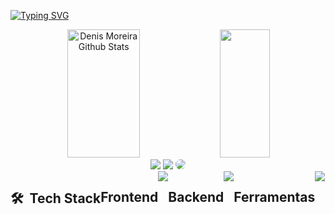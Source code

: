 [![Typing SVG](https://readme-typing-svg.herokuapp.com/?color=cccccc&size=35&center=true&vCenter=true&width=1000&lines=Hi,+My+name+is+Denis+Moreira!;I'm+a+Software+Developer;Welcome+to+my+Github!+:%29)](https://git.io/typing-svg)

<div align="center">  
  <img width="48%" height="205px" src="https://github-readme-stats.vercel.app/api?username=Denis-moreira98&show_icons=true&count_private=true&hide_border=true&title_color=4b95fd&icon_color=4b95fd&text_color=eeeeee&bg_color=0d1117&rank_icon=github" alt="Denis Moreira Github Stats" /> 
  <img width="40%" height="205px" src="https://github-readme-stats.vercel.app/api/top-langs/?username=Denis-moreira98&layout=compact&hide_border=true&title_color=4b95fd&text_color=ffffff&bg_color=0d1117" />
</div>

<div align="center">
  <a href="https://denis-moreira-portfolio.vercel.app/" target="_blank"><img src="https://img.shields.io/badge/-Portfolio-000000?style=for-the-badge&logo=&logoColor=" target="_blank"></a>
  <a href = "mailto:denis.moreira98@outlook.com"><img src="https://img.shields.io/badge/Microsoft_Outlook-0078D4?style=for-the-badge&logo=microsoft-outlook&logoColor=white" target="_blank"></a>
  <a href="https://www.linkedin.com/in/denismoreira/" target="_blank"><img src="https://img.shields.io/badge/-LinkedIn-%230077B5?style=for-the-badge&logo=linkedin&logoColor=white" style="border-radius: 30px" target="_blank"></a>
</div>


<div style="display: flex"><br/>
<h2> 🛠 &nbsp;Tech Stack</h2>
<h2> Frontend </h2>
  <a href="https://skillicons.dev">
  <img src="https://skillicons.dev/icons?i=typescript,js,react,next,redux,html,css,sass,tailwind,styledcomponents,bootstrap,"/></a></p>
  <h2> Backend </h2>
  <a href="https://skillicons.dev">
  <img src="https://skillicons.dev/icons?i=typescript,js,nodejs,express,mysql,sequelize,postgres,prisma,mongo,firebase,supabase"/></a></p>
 <h2> Ferramentas </h2>
  <a href="https://skillicons.dev">
  <img src="https://skillicons.dev/icons?i=vscode,powershell,npm,yarn,vite,docker,regex,vercel,figma,github,git"/></a></p>
</div>
